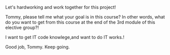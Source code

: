 Let's hardworking and work together for this project!<p>
Tommy, please tell me what your goal is in this course? In other words, what do you want to get from this course at the end of the 3rd module of this elective group?!<p>
I want to get IT code knowlege,and want to do IT works.!<p>
Good job, Tommy. Keep going.<p>